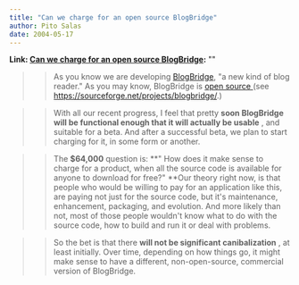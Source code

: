 ```yaml
---
title: "Can we charge for an open source BlogBridge"
author: Pito Salas
date: 2004-05-17
---
```


**Link: [Can we charge for an open source BlogBridge](None):** ""


>>

>> As you know we are developing [BlogBridge](<http://www.blogbridge.com>), "a
new kind of blog reader." As you may know, BlogBridge is [open source
](<https://sourceforge.net/projects/blogbridge/>)(see
https://sourceforge.net/projects/blogbridge/.)

>>

>> With all our recent progress, I feel that pretty **soon BlogBridge will be
functional enough that it will actually be usable** , and suitable for a beta.
And after a successful beta, we plan to start charging for it, in some form or
another.

>>

>> The **$64,000** question is: **" How does it make sense to charge for a
product, when all the source code is available for anyone to download for
free?" **Our theory right now, is that people who would be willing to pay for
an application like this, are paying not just for the source code, but it's
maintenance, enhancement, packaging, and evolution. And more likely than not,
most of those people wouldn't know what to do with the source code, how to
build and run it or deal with problems.

>>

>> So the bet is that there **will not be significant canibalization** , at
least initially. Over time, depending on how things go, it might make sense to
have a different, non-open-source, commercial version of BlogBridge.


